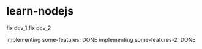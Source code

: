 # learn-nodejs

fix dev_1
fix dev_2

implementing some-features: DONE
implementing some-features-2: DONE
